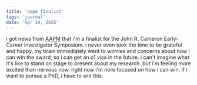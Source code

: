 ```yaml
---
title: 'aapm finalist'
tags: 'journal'
date: 'Apr 24, 2025'
---
```


i got news from [AAPM](https://www.aapm.org) that i'm a finalist for the John R. Cameron Early-Career Investigator Symposium. i never even took the time to be grateful and happy, my brain immediately went to worries and concerns about how i can win the award, so i can get an o1 visa in the future. i can't imagine what it's like to stand on stage to present about my research. but i'm feeling more excited than nervous now. right now i'm nore focused on how i can win. if i want to pursue a PhD, i have to win this.
